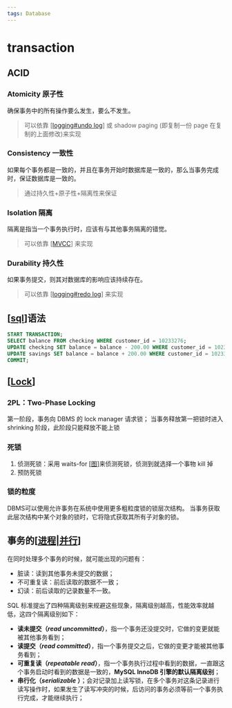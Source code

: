 ```yaml
---
tags: Database
---
```

# transaction

## ACID

### Atomicity 原子性

确保事务中的所有操作要么发生，要么不发生。
> 可以依靠 [[logging#undo log]] 或 shadow paging (即复制一份 page 在复制的上面修改)来实现

### Consistency 一致性

如果每个事务都是一致的，并且在事务开始时数据库是一致的，那么当事务完成时，保证数据库是一致的。
> 通过持久性+原子性+隔离性来保证

### Isolation 隔离

隔离是指当一个事务执行时，应该有与其他事务隔离的错觉。
> 可以依靠 [[MVCC]] 来实现

### Durability 持久性

如果事务提交，则其对数据库的影响应该持续存在。
> 可以依靠 [[logging#redo log]] 来实现

## [[sql]]语法

```sql
START TRANSACTION;
SELECT balance FROM checking WHERE customer_id = 10233276;
UPDATE checking SET balance = balance - 200.00 WHERE customer_id = 10233276;
UPDATE savings SET balance = balance + 200.00 WHERE customer_id = 10233276;
COMMIT;
```

## [[Lock]]

### 2PL：Two-Phase Locking

第一阶段，事务向 DBMS 的 lock manager 请求锁；
当事务释放第一把锁时进入 shrinking 阶段，此阶段只能释放不能上锁

### 死锁

1. 侦测死锁：采用 waits-for [[图]]来侦测死锁，侦测到就选择一个事物 kill 掉
2. 预防死锁

### 锁的粒度

DBMS可以使用允许事务在系统中使用更多粗粒度锁的锁层次结构。
当事务获取此层次结构中某个对象的锁时，它将隐式获取其所有子对象的锁。

## 事务的[[进程|并行]]

在同时处理多个事务的时候，就可能出现的问题有：

- 脏读：读到其他事务未提交的数据；
- 不可重复读：前后读取的数据不一致；
- 幻读：前后读取的记录数量不一致。

SQL 标准提出了四种隔离级别来规避这些现象，隔离级别越高，性能效率就越低，这四个隔离级别如下：

- **读未提交（_read uncommitted_）**，指一个事务还没提交时，它做的变更就能被其他事务看到；
- **读提交（_read committed_）**，指一个事务提交之后，它做的变更才能被其他事务看到；
- **可重复读（_repeatable read_）**，指一个事务执行过程中看到的数据，一直跟这个事务启动时看到的数据是一致的，**MySQL InnoDB 引擎的默认隔离级别**；
- **串行化（_serializable_ ）**；会对记录加上读写锁，在多个事务对这条记录进行读写操作时，如果发生了读写冲突的时候，后访问的事务必须等前一个事务执行完成，才能继续执行；

[//begin]: # "Autogenerated link references for markdown compatibility"
[logging#undo log]: logging.md "logging"
[MVCC]: MVCC.md "MVCC"
[logging#redo log]: logging.md "logging"
[sql]: ../sql/sql.md "mysql"
[Lock]: <../../operating system/并发/Lock.md> "Lock"
[图]: ../../algorithm/data_structure/图.md "图"
[进程|并行]: <../../operating system/虚拟化/进程.md> "进程"
[//end]: # "Autogenerated link references"
